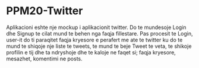 # PPM20-Twitter

Aplikacioni eshte nje mockup i aplikacionit twitter.
Do te mundesoje Login dhe Signup te cilat mund te behen nga faqja fillestare.
Pas procesit te Login, user-it do ti paraqitet faqja kryesore e perafert me ate te twitter ku do te mund te shiqoje nje liste te tweets, te mund te beje Tweet te veta, te shikoje profilin e tij dhe ta ndryshoje dhe te kaloje ne faqet si; faqja kryesore, mesazhet, komentimi ne posts.